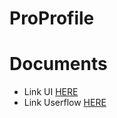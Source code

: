 # ProProfile

# Documents
- Link UI [HERE](https://www.figma.com/file/HGRdZQwG9D2skEG1hZr1f3/App-c%C3%A1-nh%C3%A2n?node-id=0%3A1)
- Link Userflow [HERE]([https://www.figma.com/file/HGRdZQwG9D2skEG1hZr1f3/App-c%C3%A1-nh%C3%A2n?node-id=0%3A1](https://app.flowmapp.com/login?backurl=/projects/287086/userflow/198545/))

